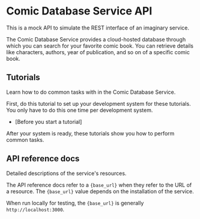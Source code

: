 
# Comic Database Service API

This is a mock API to simulate the REST interface of an
imaginary service.

The Comic Database Service provides a cloud-hosted database through which you can search for your favorite comic book. You can retrieve details like characters, authors, year of publication, and so on of a specific comic book.

## Tutorials

Learn how to do common tasks with in the Comic Database Service.

First, do this tutorial to set up your development system for these tutorials. You only have to do this one time per development system.

* [Before you start a tutorial]

After your system is ready, these tutorials show you how to perform common tasks.


## API reference docs

Detailed descriptions of the service's resources.

The API reference docs refer to a `{base_url}` when they
refer to the URL of a resource. The `{base_url}` value depends
on the installation of the service.

When run locally for testing, the `{base_url}` is
generally `http://localhost:3000`.

